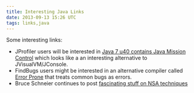 ```yaml
---
title: Interesting Java Links
date: 2013-09-13 15:26 UTC
tags: links,java
---
```

Some interesting links:

* JProfiler users will be interested in [Java 7 u40 contains Java Mission Control](http://www.infoq.com/news/2013/09/java7u40) which looks like a an interesting alternative to JVisualVM/JConsole.
* FindBugs users might be interested in an alternative compiler called [Error Prone](https://code.google.com/p/error-prone/) that treats common bugs as errors.
* Bruce Schneier continues to post [fascinating stuff on NSA techniques](https://www.schneier.com/blog/archives/2013/09/new_nsa_leak_sh.html)
